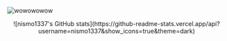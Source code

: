 ![wowowowow](https://cdn.discordapp.com/attachments/807370490389856299/1087900596373295164/standard.gif)
<p align="center">
![nismo1337's GitHub stats](https://github-readme-stats.vercel.app/api?username=nismo1337&show_icons=true&theme=dark)
</p>


<!--
**nismo1337/nismo1337** is a ✨ _special_ ✨ repository because its `README.md` (this file) appears on your GitHub profile.

Here are some ideas to get you started:

- 🔭 I’m currently working on ...
- 🌱 I’m currently learning ...
- 👯 I’m looking to collaborate on ...
- 🤔 I’m looking for help with ...
- 💬 Ask me about ...
- 📫 How to reach me: ...
- 😄 Pronouns: ...
- ⚡ Fun fact: ...
-->
